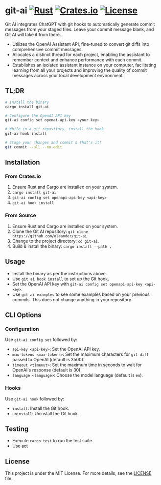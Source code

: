 # git-ai [![Rust](https://github.com/oleander/git-ai/actions/workflows/ci.yml/badge.svg)](https://github.com/oleander/git-ai/actions/workflows/ci.yml) [![Crates.io](https://img.shields.io/crates/v/git-ai.svg)](https://crates.io/crates/git-ai) [![License](https://img.shields.io/badge/license-MIT-blue.svg)](LICENSE)

Git AI integrates ChatGPT with git hooks to automatically generate commit messages from your staged files. Leave your commit message blank, and Git AI will take it from there.

- Utilizes the OpenAI Assistant API, fine-tuned to convert git diffs into comprehensive commit messages.
- Allocates a distinct thread for each project, enabling the assistant to remember context and enhance performance with each commit.
- Establishes an isolated assistant instance on your computer, facilitating learning from all your projects and improving the quality of commit messages across your local development environment.

## TL;DR

```bash
# Install the binary
cargo install git-ai

# Configure the OpenAI API key
git-ai config set openai-api-key <your key>

# While in a git repository, install the hook
git-ai hook install

# Stage your changes and commit & that's it!
git commit --all --no-edit
```

## Installation

### From Crates.io

1. Ensure Rust and Cargo are installed on your system.
2. `cargo install git-ai`
3. `git-ai config set openapi-api-key <api-key>`
4. `git-ai hook install`

### From Source

1. Ensure Rust and Cargo are installed on your system.
2. Clone the Git AI repository: `git clone https://github.com/oleander/git-ai`
3. Change to the project directory: `cd git-ai`.
4. Build & install the binary: `cargo install --path .`

## Usage

- Install the binary as per the instructions above.
- Use `git ai hook install` to set up the Git hook.
- Set the OpenAI API key with `git-ai config set openapi-api-key <api-key>`.
- Use `git ai examples` to see some examples based on your previous commits. This does not change anything in your repository.

## CLI Options

### Configuration

Use `git-ai config set` followed by:

- `api-key <api-key>`: Set the OpenAI API key.
- `max-tokens <max-tokens>`: Set the maximum characters for `git diff` passed to OpenAI (default is 3500).
- `timeout <timeout>`: Set the maximum time in seconds to wait for OpenAI's response (default is 30).
- `language <language>`: Choose the model language (default is `en`).

### Hooks

Use `git-ai hook` followed by:

- `install`: Install the Git hook.
- `uninstall`: Uninstall the Git hook.

## Testing

* Execute `cargo test` to run the test suite.
* Use [act](https://github.com/nektos/act)

## License

This project is under the MIT License. For more details, see the [LICENSE](LICENSE) file.
